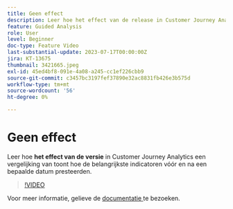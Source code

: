 ```yaml
---
title: Geen effect
description: Leer hoe het effect van de release in Customer Journey Analytics een vergelijking toont van hoe de belangrijkste indicatoren voor en na een bepaalde datum werden uitgevoerd.
feature: Guided Analysis
role: User
level: Beginner
doc-type: Feature Video
last-substantial-update: 2023-07-17T00:00:00Z
jira: KT-13675
thumbnail: 3421665.jpeg
exl-id: 45ed4bf8-091e-4a08-a245-cc1ef226cbb9
source-git-commit: c3457bc3197fef37890e32ac8831fb426e3b575d
workflow-type: tm+mt
source-wordcount: '56'
ht-degree: 0%

---
```


# Geen effect

Leer hoe **het effect van de versie** in Customer Journey Analytics een vergelijking van toont hoe de belangrijkste indicatoren vóór en na een bepaalde datum presteerden.

>[!VIDEO](https://video.tv.adobe.com/v/3421665/?learn=on)

Voor meer informatie, gelieve de [ documentatie ](https://experienceleague.adobe.com/docs/analytics-platform/using/guided-analysis/impact/release.html?lang=nl-NL) te bezoeken.
